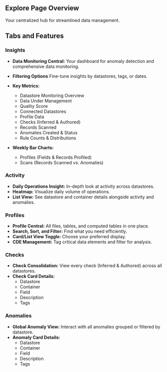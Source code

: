 ## Explore Page Overview

Your centralized hub for streamlined data management.

## Tabs and Features

### Insights

* **Data Monitoring Central:** Your dashboard for anomaly detection and comprehensive data monitoring.
* **Filtering Options** Fine-tune insights by datastores, tags, or dates.
* **Key Metrics:**
    * Datastore Monitoring Overview
    * Data Under Management
    * Quality Score
    * Connected Datastores 
    * Profile Data 
    * Checks (Inferred & Authored)
    * Records Scanned
    * Anomalies Created & Status
    * Rule Counts & Distributions 

* **Weekly Bar Charts:** 
    * Profiles (Fields & Records Profiled)
    * Scans (Records Scanned vs. Anomalies)

### Activity

* **Daily Operations Insight:**  In-depth look at activity across datastores.
* **Heatmap:** Visualize daily volume of operations.
* **List View:** See datastore and container details alongside activity and anomalies.

### Profiles

* **Profile Central:** All files, tables, and computed tables in one place.
* **Search, Sort, and Filter:** Find what you need efficiently.
* **Card/List View Toggle:** Choose your preferred display.
* **CDE Management:** Tag critical data elements and filter for analysis.

### Checks

* **Check Consolidation:**  View every check (Inferred & Authored) across all datastores.
* **Check Card Details:**
   * Datastore
   * Container
   * Field
   * Description
   * Tags

### Anomalies

* **Global Anomaly View:** Interact with all anomalies grouped or filtered by datastore.
* **Anomaly Card Details:**
    * Datastore
    * Container
    * Field
    * Description
    * Tags